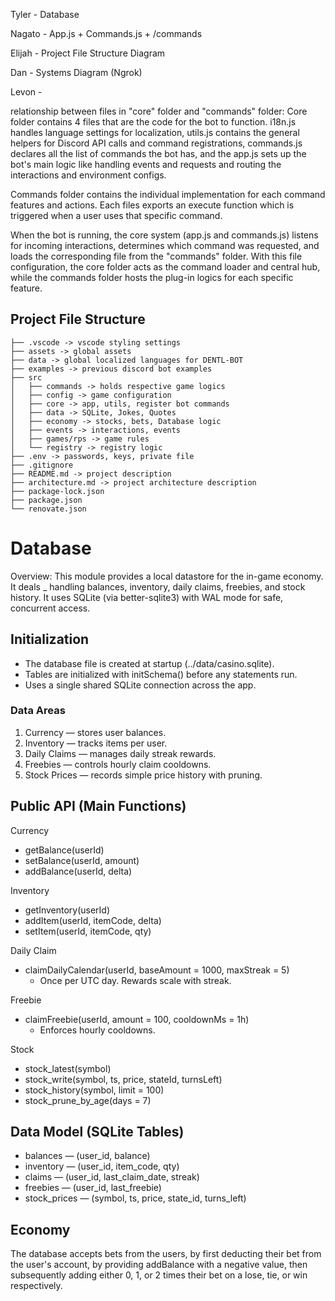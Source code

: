 Tyler - Database

Nagato - App.js + Commands.js + /commands

Elijah - Project File Structure Diagram

Dan - Systems Diagram (Ngrok)

Levon - 


relationship between files in "core" folder and "commands" folder:
Core folder contains 4 files that are the code for the bot to function. i18n.js handles language settings for localization, utils.js contains the general helpers for Discord API calls and command registrations, commands.js declares all the list of commands the bot has, and the app.js sets up the bot's main logic like handling events and requests and routing the interactions and environment configs.

Commands folder contains the individual implementation for each command features and actions. Each files exports an execute function which is triggered when a user uses that specific command.

When the bot is running, the core system (app.js and commands.js) listens for incoming interactions, determines which command was requested, and loads the corresponding file from the "commands" folder. With this file configuration, the core folder acts as the command loader and central hub, while the commands folder hosts the plug-in logics for each specific feature.

## Project File Structure

```
├── .vscode -> vscode styling settings
├── assets -> global assets
├── data -> global localized languages for DENTL-BOT
├── examples -> previous discord bot examples
├── src
│   ├── commands -> holds respective game logics
│  	├── config -> game configuration
│   ├── core -> app, utils, register bot commands
│   ├── data -> SQLite, Jokes, Quotes
│   ├── economy -> stocks, bets, Database logic
│   ├── events -> interactions, events
│   ├── games/rps -> game rules
│   └── registry -> registry logic
├── .env -> passwords, keys, private file
├── .gitignore
├── README.md -> project description
├── architecture.md -> project architecture description
├── package-lock.json 
├── package.json
└── renovate.json
```

# Database
Overview:
This module provides a local datastore for the in-game economy. It deals _ handling balances, inventory, daily claims, freebies, and stock history.
 It uses SQLite (via better-sqlite3) with WAL mode for safe, concurrent access.

## Initialization
- The database file is created at startup (../data/casino.sqlite).
- Tables are initialized with initSchema() before any statements run.
- Uses a single shared SQLite connection across the app.


### Data Areas
1. Currency — stores user balances.
2. Inventory — tracks items per user.
3. Daily Claims — manages daily streak rewards.
4. Freebies — controls hourly claim cooldowns.
5. Stock Prices — records simple price history with pruning.


## Public API (Main Functions)
Currency
- getBalance(userId)
- setBalance(userId, amount)
- addBalance(userId, delta)


Inventory
- getInventory(userId)
- addItem(userId, itemCode, delta)
- setItem(userId, itemCode, qty)


Daily Claim
- claimDailyCalendar(userId, baseAmount = 1000, maxStreak = 5)
	- Once per UTC day. Rewards scale with streak.


Freebie
- claimFreebie(userId, amount = 100, cooldownMs = 1h)
	- Enforces hourly cooldowns.


Stock
- stock_latest(symbol)
- stock_write(symbol, ts, price, stateId, turnsLeft)
- stock_history(symbol, limit = 100)
- stock_prune_by_age(days = 7)


## Data Model (SQLite Tables)
- balances — (user_id, balance)
- inventory — (user_id, item_code, qty)
- claims — (user_id, last_claim_date, streak)
- freebies — (user_id, last_freebie)
- stock_prices — (symbol, ts, price, state_id, turns_left)

## Economy
The database accepts bets from the users, by first deducting their bet from the user's account, by providing addBalance with a negative value, then subsequently adding either 0, 1, or 2 times their bet on a lose, tie, or win respectively. 



